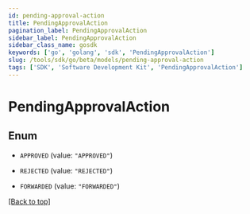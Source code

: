 ```yaml
---
id: pending-approval-action
title: PendingApprovalAction
pagination_label: PendingApprovalAction
sidebar_label: PendingApprovalAction
sidebar_class_name: gosdk
keywords: ['go', 'golang', 'sdk', 'PendingApprovalAction'] 
slug: /tools/sdk/go/beta/models/pending-approval-action
tags: ['SDK', 'Software Development Kit', 'PendingApprovalAction']
---
```


# PendingApprovalAction

## Enum


* `APPROVED` (value: `"APPROVED"`)

* `REJECTED` (value: `"REJECTED"`)

* `FORWARDED` (value: `"FORWARDED"`)


[[Back to top]](#) 


